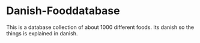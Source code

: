 # Danish-Fooddatabase
This is a database collection of about 1000 different foods. Its danish so the things is explained in danish.
